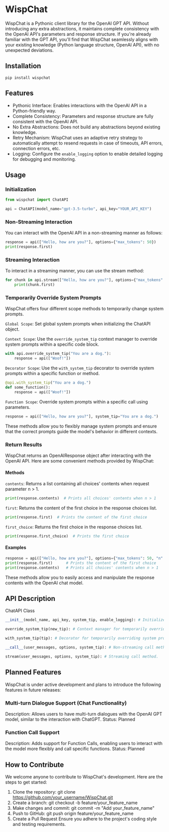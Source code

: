 # WispChat
WispChat is a Pythonic client library for the OpenAI GPT API. Without introducing any extra abstractions, it maintains complete consistency with the OpenAI API's parameters and response structure. If you're already familiar with the GPT API, you'll find that WispChat seamlessly aligns with your existing knowledge (Python language structure, OpenAI API), with no unexpected deviations.

## Installation
`pip install wispchat`

## Features
- Pythonic Interface: Enables interactions with the OpenAI API in a Python-friendly way.
- Complete Consistency: Parameters and response structure are fully consistent with the OpenAI API.
- No Extra Abstractions: Does not build any abstractions beyond existing knowledge.
- Retry Mechanism: WispChat uses an adaptive retry strategy to automatically attempt to resend requests in case of timeouts, API errors, connection errors, etc.
- Logging: Configure the `enable_logging` option to enable detailed logging for debugging and monitoring.

## Usage
### Initialization
```python
from wispchat import ChatAPI

api = ChatAPI(model_name="gpt-3.5-turbo", api_key="YOUR_API_KEY")
```

### Non-Streaming Interaction
You can interact with the OpenAI API in a non-streaming manner as follows:
```python
response = api(["Hello, how are you?"], options={"max_tokens": 50})
print(response.first)
```

### Streaming Interaction
To interact in a streaming manner, you can use the stream method:
```python
for chunk in api.stream(["Hello, how are you?"], options={"max_tokens": 50}):
    print(chunk.first)
```

### Temporarily Override System Prompts
WispChat offers four different scope methods to temporarily change system prompts.

`Global Scope`: Set global system prompts when initializing the ChatAPI object.

`Context Scope`: Use the `override_system_tip` context manager to override system prompts within a specific code block.

```python
with api.override_system_tip("You are a dog."):
    response = api(["Woof!"])
```
`Decorator Scope`: Use the `with_system_tip` decorator to override system prompts within a specific function or method.

```python
@api.with_system_tip("You are a dog.")
def some_function():
    response = api(["Woof!"])
```
`Function Scope`: Override system prompts within a specific call using parameters.

```python
response = api(["Hello, how are you?"], system_tip="You are a dog.")
```
These methods allow you to flexibly manage system prompts and ensure that the correct prompts guide the model's behavior in different contexts.

### Return Results
WispChat returns an OpenAIResponse object after interacting with the OpenAI API. Here are some convenient methods provided by WispChat:

#### Methods
`contents`: Returns a list containing all choices' contents when request parameter n > 1.

```python
print(response.contents)  # Prints all choices' contents when n > 1
```

`first`: Returns the content of the first choice in the response choices list.
```python
print(response.first)  # Prints the content of the first choice
```

`first_choice`: Returns the first choice in the response choices list.
```python
print(response.first_choice)  # Prints the first choice
```

#### Examples
```python
response = api(["Hello, how are you?"], options={"max_tokens": 50, "n": 2})
print(response.first)      # Prints the content of the first choice
print(response.contents)   # Prints all choices' contents when n > 1
```
These methods allow you to easily access and manipulate the response contents with the OpenAI chat model.

## API Description
ChatAPI Class
```python
__init__(model_name, api_key, system_tip, enable_logging): # Initializes the object.
```
```python
override_system_tip(new_tip): # Context manager for temporarily overriding system prompts.
```
```python
with_system_tip(tip): # Decorator for temporarily overriding system prompts for specific functions.
```
```python
__call__(user_messages, options, system_tip): # Non-streaming call method.
```
```python
stream(user_messages, options, system_tip): # Streaming call method.
```

## Planned Features
WispChat is under active development and plans to introduce the following features in future releases:

### Multi-turn Dialogue Support (Chat Functionality)
Description: Allows users to have multi-turn dialogues with the OpenAI GPT model, similar to the interaction with ChatGPT.
Status: Planned
### Function Call Support
Description: Adds support for Function Calls, enabling users to interact with the model more flexibly and call specific functions.
Status: Planned

## How to Contribute
We welcome anyone to contribute to WispChat's development. Here are the steps to get started:

1. Clone the repository: git clone https://github.com/your_username/WispChat.git
2. Create a branch: git checkout -b feature/your_feature_name
3. Make changes and commit: git commit -m "Add your_feature_name"
4. Push to GitHub: git push origin feature/your_feature_name
5. Create a Pull Request
Ensure you adhere to the project's coding style and testing requirements.
